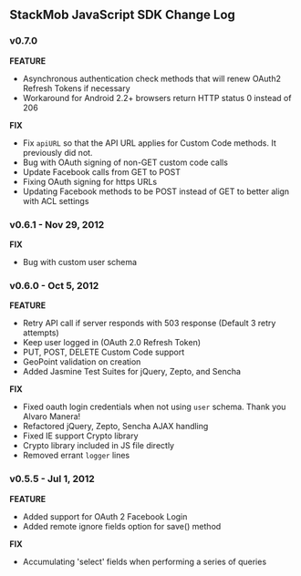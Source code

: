 ## StackMob JavaScript SDK Change Log

### v0.7.0

**FEATURE**

* Asynchronous authentication check methods that will renew OAuth2 Refresh Tokens if necessary
* Workaround for Android 2.2+ browsers return HTTP status 0 instead of 206

**FIX**
* Fix `apiURL` so that the API URL applies for Custom Code methods. It previously did not.
* Bug with OAuth signing of non-GET custom code calls
* Update Facebook calls from GET to POST
* Fixing OAuth signing for https URLs
* Updating Facebook methods to be POST instead of GET to better align with ACL settings

### v0.6.1 - Nov 29, 2012

**FIX**

* Bug with custom user schema

### v0.6.0 - Oct 5, 2012

**FEATURE**

* Retry API call if server responds with 503 response (Default 3 retry attempts)
* Keep user logged in (OAuth 2.0 Refresh Token)
* PUT, POST, DELETE Custom Code support
* GeoPoint validation on creation
* Added Jasmine Test Suites for jQuery, Zepto, and Sencha

**FIX**

* Fixed oauth login credentials when not using `user` schema. Thank you Alvaro Manera!
* Refactored jQuery, Zepto, Sencha AJAX handling
* Fixed IE support Crypto library
* Crypto library included in JS file directly
* Removed errant `logger` lines


### v0.5.5 - Jul 1, 2012

**FEATURE** 

* Added support for OAuth 2 Facebook Login
* Added remote ignore fields option for save() method

**FIX** 

* Accumulating 'select' fields when performing a series of queries

